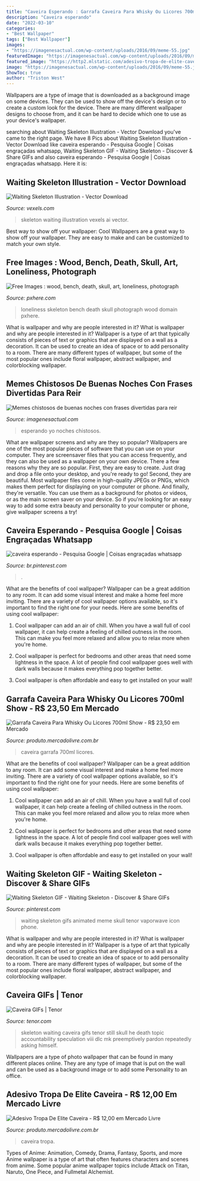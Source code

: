 ```yaml
---
title: "Caveira Esperando : Garrafa Caveira Para Whisky Ou Licores 700ml Show"
description: "Caveira esperando"
date: "2022-03-10"
categories:
- "Best Wallpaper"
tags: ["Best Wallpaper"]
images:
- "https://imagenesactual.com/wp-content/uploads/2016/09/meme-55.jpg"
featuredImage: "https://imagenesactual.com/wp-content/uploads/2016/09/meme-55.jpg"
featured_image: "https://http2.mlstatic.com/adesivo-tropa-de-elite-caveira-D_NQ_NP_992835-MLB26121860196_102017-F.jpg"
image: "https://imagenesactual.com/wp-content/uploads/2016/09/meme-55.jpg"
ShowToc: true
author: "Triston West"
---
```



Wallpapers are a type of image that is downloaded as a background image on some devices. They can be used to show off the device's design or to create a custom look for the device. There are many different wallpaper designs to choose from, and it can be hard to decide which one to use as your device's wallpaper.

	

		
searching about Waiting Skeleton Illustration - Vector Download you've came to the right page. We have 8 Pics about Waiting Skeleton Illustration - Vector Download like caveira esperando - Pesquisa Google | Coisas engraçadas whatsapp, Waiting Skeleton GIF - Waiting Skeleton - Discover &amp; Share GIFs and also caveira esperando - Pesquisa Google | Coisas engraçadas whatsapp. Here it is:
		
    
## Waiting Skeleton Illustration - Vector Download

<img loading=lazy src="https://images.vexels.com/media/users/3/147651/raw/a06022c67ad5b497fb7b8cd7691ab11d-waiting-skeleton-illustration.jpg" onerror="this.onerror=null;this.src='https://tse3.mm.bing.net/th?id=OIP.N3k-0h1BQHWX0hVBDTW0FgHaFS&amp;pid=15.1';" alt="Waiting Skeleton Illustration - Vector Download">

_Source: vexels.com_

>skeleton waiting illustration vexels ai vector. 

	

Best way to show off your wallpaper:
Cool Wallpapers are a great way to show off your wallpaper. They are easy to make and can be customized to match your own style.

    
## Free Images : Wood, Bench, Death, Skull, Art, Loneliness, Photograph

<img loading=lazy src="https://c.pxhere.com/photos/ab/d5/skeleton_bench_skull_loneliness_death-594136.jpg!d" onerror="this.onerror=null;this.src='https://tse2.mm.bing.net/th?id=OIP.9vrXmO0jAMJpge_anGLxHAHaJ4&amp;pid=15.1';" alt="Free Images : wood, bench, death, skull, art, loneliness, photograph">

_Source: pxhere.com_

>loneliness skeleton bench death skull photograph wood domain pxhere. 

	

What is wallpaper and why are people interested in it?
What is wallpaper and why are people interested in it?
Wallpaper is a type of art that typically consists of pieces of text or graphics that are displayed on a wall as a decoration. It can be used to create an idea of space or to add personality to a room. There are many different types of wallpaper, but some of the most popular ones include floral wallpaper, abstract wallpaper, and colorblocking wallpaper.

    
## Memes Chistosos De Buenas Noches Con Frases Divertidas Para Reir

<img loading=lazy src="https://imagenesactual.com/wp-content/uploads/2016/09/meme-55.jpg" onerror="this.onerror=null;this.src='https://tse2.mm.bing.net/th?id=OIP.6N6AS37rqOv9XOWJiaR83AHaHu&amp;pid=15.1';" alt="Memes chistosos de buenas noches con frases divertidas para reir">

_Source: imagenesactual.com_

>esperando yo noches chistosos. 

	

What are wallpaper screens and why are they so popular?
Wallpapers are one of the most popular pieces of software that you can use on your computer. They are screensaver files that you can access frequently, and they can also be used as a wallpaper on your own device. There a few reasons why they are so popular. First, they are easy to create. Just drag and drop a file onto your desktop, and you're ready to go! Second, they are beautiful. Most wallpaper files come in high-quality JPEGs or PNGs, which makes them perfect for displaying on your computer or phone. And finally, they're versatile. You can use them as a background for photos or videos, or as the main screen saver on your device. So if you're looking for an easy way to add some extra beauty and personality to your computer or phone, give wallpaper screens a try!

    
## Caveira Esperando - Pesquisa Google | Coisas Engraçadas Whatsapp

<img loading=lazy src="https://i.pinimg.com/originals/9a/51/0f/9a510f7372f7c44aed31ed8493dbd0ca.jpg" onerror="this.onerror=null;this.src='https://tse1.mm.bing.net/th?id=OIP.qaMnRtoM3C6bJfHJW3cbmQAAAA&amp;pid=15.1';" alt="caveira esperando - Pesquisa Google | Coisas engraçadas whatsapp">

_Source: br.pinterest.com_

>. 

	

What are the benefits of cool wallpaper?
Wallpaper can be a great addition to any room. It can add some visual interest and make a home feel more inviting. There are a variety of cool wallpaper options available, so it's important to find the right one for your needs. Here are some benefits of using cool wallpaper: 
1. Cool wallpaper can add an air of chill. When you have a wall full of cool wallpaper, it can help create a feeling of chilled outness in the room. This can make you feel more relaxed and allow you to relax more when you're home. 

2. Cool wallpaper is perfect for bedrooms and other areas that need some lightness in the space. A lot of people find cool wallpaper goes well with dark walls because it makes everything pop together better. 

3. Cool wallpaper is often affordable and easy to get installed on your wall!

    
## Garrafa Caveira Para Whisky Ou Licores 700ml Show - R$ 23,50 Em Mercado

<img loading=lazy src="https://http2.mlstatic.com/garrafa-caveira-para-whisky-ou-licores-700ml-show-D_NQ_NP_372211-MLB20513830523_122015-F.jpg" onerror="this.onerror=null;this.src='https://tse2.mm.bing.net/th?id=OIP.gmBRjRMnZVkeaPR5Qub7ggHaFF&amp;pid=15.1';" alt="Garrafa Caveira Para Whisky Ou Licores 700ml Show - R$ 23,50 em Mercado">

_Source: produto.mercadolivre.com.br_

>caveira garrafa 700ml licores. 

	

What are the benefits of cool wallpaper?
Wallpaper can be a great addition to any room. It can add some visual interest and make a home feel more inviting. There are a variety of cool wallpaper options available, so it's important to find the right one for your needs. Here are some benefits of using cool wallpaper: 
1. Cool wallpaper can add an air of chill. When you have a wall full of cool wallpaper, it can help create a feeling of chilled outness in the room. This can make you feel more relaxed and allow you to relax more when you're home. 

2. Cool wallpaper is perfect for bedrooms and other areas that need some lightness in the space. A lot of people find cool wallpaper goes well with dark walls because it makes everything pop together better. 

3. Cool wallpaper is often affordable and easy to get installed on your wall!

    
## Waiting Skeleton GIF - Waiting Skeleton - Discover &amp; Share GIFs

<img loading=lazy src="https://i.pinimg.com/originals/04/3c/2d/043c2db6ce558080824e1db878b33882.gif" onerror="this.onerror=null;this.src='https://tse1.mm.bing.net/th?id=OIP.XaxwoYVfh9FSWCcNpeNFYQHaHa&amp;pid=15.1';" alt="Waiting Skeleton GIF - Waiting Skeleton - Discover &amp; Share GIFs">

_Source: pinterest.com_

>waiting skeleton gifs animated meme skull tenor vaporwave icon phone. 

	

What is wallpaper and why are people interested in it?
What is wallpaper and why are people interested in it?
Wallpaper is a type of art that typically consists of pieces of text or graphics that are displayed on a wall as a decoration. It can be used to create an idea of space or to add personality to a room. There are many different types of wallpaper, but some of the most popular ones include floral wallpaper, abstract wallpaper, and colorblocking wallpaper.

    
## Caveira GIFs | Tenor

<img loading=lazy src="https://media.tenor.com/images/b4fe324fd6f25255cd42535d9357fcad/tenor.gif" onerror="this.onerror=null;this.src='https://tse3.mm.bing.net/th?id=OIP.tP4yT9byUlXNQlNdk1f8rQAAAA&amp;pid=15.1';" alt="Caveira GIFs | Tenor">

_Source: tenor.com_

>skeleton waiting caveira gifs tenor still skull he death topic accountability speculation viii dlc mk preemptively pardon repeatedly asking himself. 

	



Wallpapers are a type of photo wallpaper that can be found in many different places online. They are any type of image that is put on the wall and can be used as a background image or to add some Personality to an office.

    
## Adesivo Tropa De Elite Caveira - R$ 12,00 Em Mercado Livre

<img loading=lazy src="https://http2.mlstatic.com/adesivo-tropa-de-elite-caveira-D_NQ_NP_992835-MLB26121860196_102017-F.jpg" onerror="this.onerror=null;this.src='https://tse1.mm.bing.net/th?id=OIP.0Sap-CM3skRI1WWsZKtgXQHaEn&amp;pid=15.1';" alt="Adesivo Tropa De Elite Caveira - R$ 12,00 em Mercado Livre">

_Source: produto.mercadolivre.com.br_

>caveira tropa. 

	

Types of Anime: Animation, Comedy, Drama, Fantasy, Sports, and more
Anime wallpaper is a type of art that often features characters and scenes from anime. Some popular anime wallpaper topics include Attack on Titan, Naruto, One Piece, and Fullmetal Alchemist.

